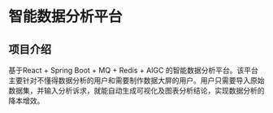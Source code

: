 # 智能数据分析平台



## 项目介绍

基于React + Spring Boot + MQ + Redis + AIGC 的智能数据分析平台。该平台主要针对不懂得数据分析的用户和需要制作数据大屏的用户。用户只需要导入原始数据集，并输入分析诉求，就能自动生成可视化及图表分析结论，实现数据分析的降本增效。
